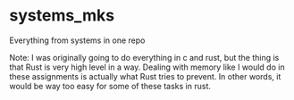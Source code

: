 # systems_mks
Everything from systems in one repo

Note: I was originally going to do everything in c and rust, but the thing is that Rust is very high level in a way. Dealing with memory like I would do in these assignments is actually what Rust tries to prevent. In other words, it would be way too easy for some of these tasks in rust.
